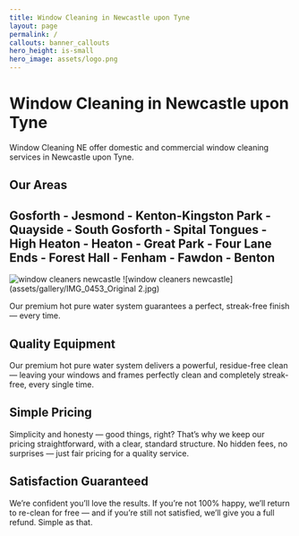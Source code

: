 ```yaml
---
title: Window Cleaning in Newcastle upon Tyne
layout: page
permalink: /
callouts: banner_callouts
hero_height: is-small
hero_image: assets/logo.png
---
```


# Window Cleaning in Newcastle upon Tyne

Window Cleaning NE offer domestic and commercial window cleaning services in Newcastle upon Tyne.

## Our Areas 
## Gosforth - Jesmond - Kenton-Kingston Park -  Quayside - South Gosforth  - Spital Tongues - High Heaton - Heaton - Great Park - Four Lane Ends - Forest Hall - Fenham - Fawdon - Benton

![window cleaners newcastle](assets/homepage001.jpg)
![window cleaners newcastle](assets/gallery/IMG_0453_Original 2.jpg)

Our premium hot pure water system guarantees a perfect, streak-free finish — every time.
## Quality Equipment
Our premium hot pure water system delivers a powerful, residue-free clean — leaving your windows and frames perfectly clean and completely streak-free, every single time.

## Simple Pricing
Simplicity and honesty — good things, right?
That’s why we keep our pricing straightforward, with a clear, standard structure. No hidden fees, no surprises — just fair pricing for a quality service.

## Satisfaction Guaranteed

We’re confident you’ll love the results.
If you’re not 100% happy, we’ll return to re-clean for free — and if you’re still not satisfied, we’ll give you a full refund. Simple as that.
